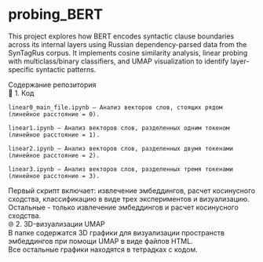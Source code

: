 # probing_BERT
This project explores how BERT encodes syntactic clause boundaries across its internal layers using Russian dependency-parsed data from the SynTagRus corpus. It implements cosine similarity analysis, linear probing with multiclass/binary classifiers, and UMAP visualization to identify layer-specific syntactic patterns. 

Содержание репозитория \
📂 1. Код

    linear0_main_file.ipynb – Анализ векторов слов, стоящих рядом (линейное расстояние = 0).

    linear1.ipynb – Анализ векторов слов, разделенных одним токеном (линейное расстояние = 1).

    linear2.ipynb – Анализ векторов слов, разделенных двумя токенами (линейное расстояние = 2).

    linear3.ipynb – Анализ векторов слов, разделенных тремя токенами (линейное расстояние = 3).

Первый скрипт включает: извлечение эмбеддингов, расчет косинусного сходства, классификацию в виде трех экспериментов и визуализацию. Остальные - только извлечение эмбеддингов и расчет косинусного сходства. \
🌐 2. 3D-визуализации UMAP \
В папке содержатся 3D графики для визуализации пространств эмбеддингов при помощи UMAP в виде файлов HTML. \
Все остальные графики находятся в тетрадках с кодом.
